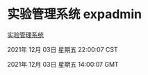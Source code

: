 # 实验管理系统 expadmin
[实验管理系统](http://59.174.25.102:56808/expadmin-782313d2-e1b1-4ea7-932e-3a55e6a1a4d0/)

2021年 12月 03日 星期五 22:00:07 CST

2021年 12月 03日 星期五 14:00:07 GMT
